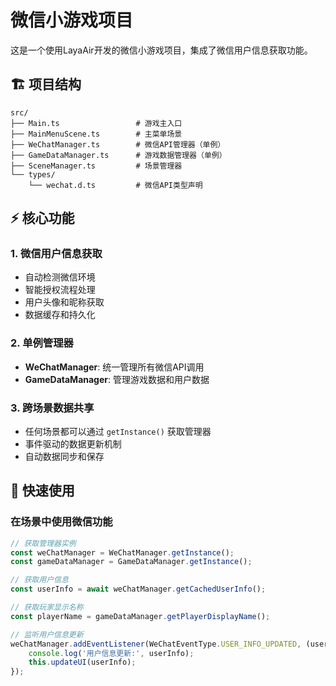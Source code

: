 # 微信小游戏项目

这是一个使用LayaAir开发的微信小游戏项目，集成了微信用户信息获取功能。

## 🏗️ 项目结构

```
src/
├── Main.ts                 # 游戏主入口
├── MainMenuScene.ts        # 主菜单场景
├── WeChatManager.ts        # 微信API管理器（单例）
├── GameDataManager.ts      # 游戏数据管理器（单例）
├── SceneManager.ts         # 场景管理器
└── types/
    └── wechat.d.ts         # 微信API类型声明
```

## ⚡ 核心功能

### 1. 微信用户信息获取
- 自动检测微信环境
- 智能授权流程处理
- 用户头像和昵称获取
- 数据缓存和持久化

### 2. 单例管理器
- **WeChatManager**: 统一管理所有微信API调用
- **GameDataManager**: 管理游戏数据和用户数据

### 3. 跨场景数据共享
- 任何场景都可以通过 `getInstance()` 获取管理器
- 事件驱动的数据更新机制
- 自动数据同步和保存

## 🚀 快速使用

### 在场景中使用微信功能

```typescript
// 获取管理器实例
const weChatManager = WeChatManager.getInstance();
const gameDataManager = GameDataManager.getInstance();

// 获取用户信息
const userInfo = await weChatManager.getCachedUserInfo();

// 获取玩家显示名称
const playerName = gameDataManager.getPlayerDisplayName();

// 监听用户信息更新
weChatManager.addEventListener(WeChatEventType.USER_INFO_UPDATED, (userInfo) => {
    console.log('用户信息更新:', userInfo);
    this.updateUI(userInfo);
});
```
